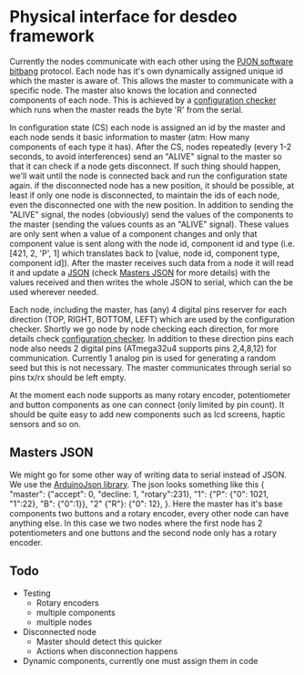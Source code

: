 # Physical interface for desdeo framework

Currently the nodes communicate with each other using the [PJON software bitbang](https://www.pjon.org/SoftwareBitBang.php) protocol. 
Each node has it's own dynamically assigned unique id which the master is aware of. This allows the master to communicate with a specific node. The master also knows the location and connected components of each node. This is achieved by a [configuration checker](TODO) which runs when the master reads the byte 'R' from the serial. 

In configuration state (CS) each node is assigned an id by the master and each node sends it basic information to master (atm: How many components of each type it has).
After the CS, nodes repeatedly (every 1-2 seconds, to avoid interferences) send an "ALIVE" signal to the master so that it can check if a node gets disconnect. If such thing should happen, we'll wait until the node is connected back and run the configuration state again. if the disconnected node has a new position, it should be possible, at least if only one node is disconnected, to maintain the ids of each node, even the disconnected one with the new position. In addition to sending the "ALIVE" signal, the nodes (obviously) send the values of the components to the master (sending the values counts as an "ALIVE" signal). These values are only sent when a value of a component changes and only that component value is sent along with the node id, component id and type (i.e. [421, 2, 'P', 1] which translates back to [value, node id, component type, component id]). After the master receives such data from a node it will read it and update a [JSON](https://arduinojson.org/) (check [Masters JSON](#2-masters-json) for more details) with the values received and then writes the whole JSON to serial, which can the be used wherever needed. 

Each node, including the master, has (any) 4 digital pins reserver for each direction (TOP, RIGHT, BOTTOM, LEFT) which are used by the configuration checker. Shortly we go node by node checking each direction, for more details check [configuration checker](TODO). In addition to these direction pins each node also needs 2 digital pins (ATmega32u4 supports pins 2,4,8,12) for communication. Currently 1 analog pin is used for generating a random seed but this is not necessary. The master communicates through serial so pins tx/rx should be left empty.

At the moment each node supports as many rotary encoder, potentiometer and button components as one can connect (only limited by pin count). It should be quite easy to add new components such as lcd screens, haptic sensors and so on. 

## Masters JSON 
We might go for some other way of writing data to serial instead of JSON. We use the [ArduinoJson library](https://arduinojson.org/).
The json looks something like this
{
    "master": {"accept": 0, "decline: 1, "rotary":231},
    "1": {"P": {"0": 1021, "1":22}, "B": {"0":1}},
    "2" {"R"}: {"0": 12}, 
}.
Here the master has it's base components two buttons and a rotary encoder, every other node can have anything else. In this case we two nodes where the first node has 2 potentiometers and one buttons and the second node only has a rotary encoder. 

## Todo
* Testing
    * Rotary encoders
    * multiple components
    * multiple nodes
* Disconnected node
    * Master should detect this quicker
    * Actions when disconnection happens
* Dynamic components, currently one must assign them in code

